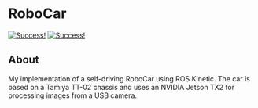 # RoboCar
[![Success!](https://img.youtube.com/vi/zA7yi_II43k/0.jpg)](https://www.youtube.com/watch?v=zA7yi_II43k)
[![Success!](https://img.youtube.com/vi/p1y09lydZEk/0.jpg)](https://www.youtube.com/watch?v=p1y09lydZEk)

## About
My implementation of a self-driving RoboCar using ROS Kinetic. The car is based on a Tamiya TT-02 chassis and 
uses an NVIDIA Jetson TX2 for processing images from a USB camera.
```
